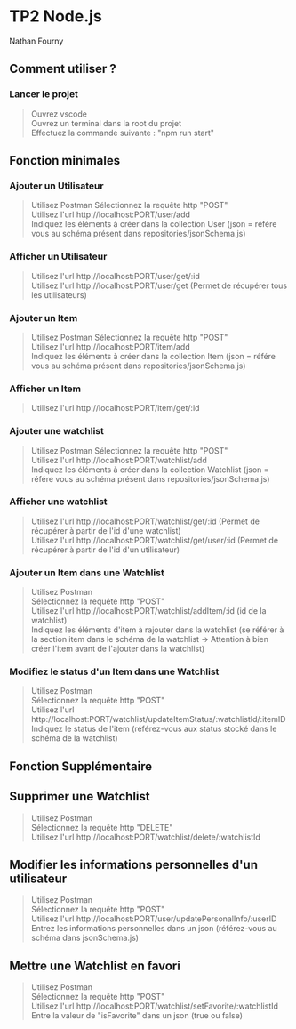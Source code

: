 # TP2 Node.js

Nathan Fourny  

## Comment utiliser ?

### Lancer le projet

> Ouvrez vscode  
> Ouvrez un terminal dans la root du projet  
> Effectuez la commande suivante : "npm run start"  

## Fonction minimales

### Ajouter un Utilisateur

> Utilisez Postman
> Sélectionnez la requête http "POST"  
> Utilisez l'url http://localhost:PORT/user/add  
> Indiquez les éléments à créer dans la collection User (json = référe vous au schéma présent dans repositories/jsonSchema.js)  

### Afficher un Utilisateur

> Utilisez l'url http://localhost:PORT/user/get/:id  
> Utilisez l'url http://localhost:PORT/user/get (Permet de récupérer tous les utilisateurs)  

### Ajouter un Item

> Utilisez Postman
> Sélectionnez la requête http "POST"  
> Utilisez l'url http://localhost:PORT/item/add  
> Indiquez les éléments à créer dans la collection Item (json = référe vous au schéma présent dans repositories/jsonSchema.js)  

### Afficher un Item

> Utilisez l'url http://localhost:PORT/item/get/:id  

### Ajouter une watchlist

> Utilisez Postman
> Sélectionnez la requête http "POST"  
> Utilisez l'url http://localhost:PORT/watchlist/add  
> Indiquez les éléments à créer dans la collection Watchlist (json = référe vous au schéma présent dans repositories/jsonSchema.js)  

### Afficher une watchlist

> Utilisez l'url http://localhost:PORT/watchlist/get/:id (Permet de récupérer à partir de l'id d'une watchlist)  
> Utilisez l'url http://localhost:PORT/watchlist/get/user/:id (Permet de récupérer à partir de l'id d'un utilisateur)  


### Ajouter un Item dans une Watchlist

> Utilisez Postman  
> Sélectionnez la requête http "POST"  
> Utilisez l'url http://localhost:PORT/watchlist/addItem/:id (id de la watchlist)  
> Indiquez les éléments d'item à rajouter dans la watchlist (se référer à la section item dans le schéma de la watchlist -> Attention à bien créer l'item avant de l'ajouter dans la watchlist)  

### Modifiez le status d'un Item dans une Watchlist

> Utilisez Postman  
> Sélectionnez la requête http "POST"  
> Utilisez l'url http://localhost:PORT/watchlist/updateItemStatus/:watchlistId/:itemID   
> Indiquez le status de l'item (référez-vous aux status stocké dans le schéma de la watchlist)   


## Fonction Supplémentaire

## Supprimer une Watchlist

> Utilisez Postman  
> Sélectionnez la requête http "DELETE"  
> Utilisez l'url http://localhost:PORT/watchlist/delete/:watchlistId  

## Modifier les informations personnelles d'un utilisateur

> Utilisez Postman  
> Sélectionnez la requête http "POST"  
> Utilisez l'url http://localhost:PORT/user/updatePersonalInfo/:userID  
> Entrez les informations personnelles dans un json (référez-vous au schéma dans jsonSchema.js)  

## Mettre une Watchlist en favori

> Utilisez Postman  
> Sélectionnez la requête http "POST"  
> Utilisez l'url http://localhost:PORT/watchlist/setFavorite/:watchlistId  
> Entre la valeur de "isFavorite" dans un json (true ou false)  
